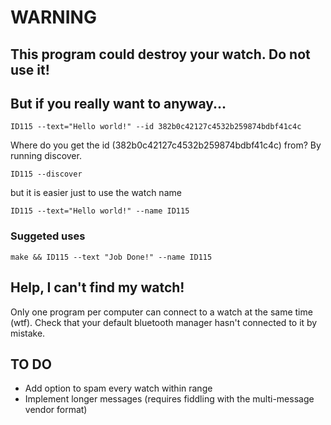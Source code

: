 # WARNING

## This program could destroy your watch.  Do not use it!

## But if you really want to anyway...

    ID115 --text="Hello world!" --id 382b0c42127c4532b259874bdbf41c4c


Where do you get the id (382b0c42127c4532b259874bdbf41c4c) from?  By running discover.

    ID115 --discover

but it is easier just to use the watch name

    ID115 --text="Hello world!" --name ID115

### Suggeted uses

	make && ID115 --text "Job Done!" --name ID115

## Help, I can't find my watch!

Only one program per computer can connect to a watch at the same time (wtf).  Check that your default bluetooth manager hasn't connected to it by mistake.

## TO DO

* Add option to spam every watch within range
* Implement longer messages (requires fiddling with the multi-message vendor format)
